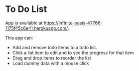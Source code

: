 # To Do List
App is available at https://infinite-oasis-47766-1175f45c6e41.herokuapp.com/.

This app can:

* Add and remove todo items to a todo list.
* Click a list item to edit and to see the progress for that item
* Drag and drop items to reorder the list
* Load dummy data with a mouse click
